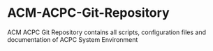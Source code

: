 # ACM-ACPC-Git-Repository
ACM ACPC Git Repository contains all scripts, configuration files and documentation of ACPC System Environment

